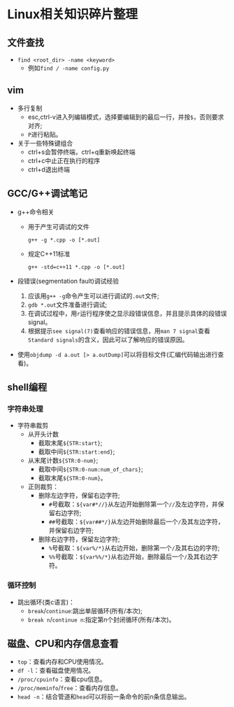 # Linux相关知识碎片整理
## 文件查找
- `find <root_dir> -name <keyword>`
  - 例如`find / -name config.py`
## vim
- 多行复制
  - esc,ctrl-v进入列编辑模式，选择要编辑到的最后一行，并按`$`，否则要求对齐;
  - `P`进行粘贴。
- 关于一些特殊键组合
  - ctrl+s会暂停终端，ctrl+q重新唤起终端
  - ctrl+c中止正在执行的程序
  - ctrl+d退出终端
## GCC/G++调试笔记
- g++命令相关
  - 用于产生可调试的文件
	```shell
	g++ -g *.cpp -o [*.out]
	```
  - 规定C++11标准
	```shell
	g++ -std=c++11 *.cpp -o [*.out]
	```
- 段错误(segmentation fault)调试经验
  1. 应该用`g++ -g`命令产生可以进行调试的`.out`文件;
  2. `gdb *.out`文件准备进行调试;
  3. 在调试过程中，用`r`运行程序使之显示段错误信息，并且提示具体的段错误signal。
  4. 根据提示`see signal(7)`查看响应的错误信息，用`man 7 signal`查看`Standard signals`的含义，因此可以了解响应的错误原因。

- 使用`objdump -d a.out [> a.outDump]`可以将目标文件(汇编代码输出进行查看)。

## shell编程
### 字符串处理
- 字符串裁剪
  - 从开头计数
	- 截取末尾`${STR:start}`;
	- 截取中间`${STR:start:end}`;
  - 从末尾计数`${STR:0-num}`;
	- 截取中间`${STR:0-num:num_of_chars}`;
	- 截取末尾`${STR:0-num}`。
  - 正则裁剪：
	- 删除左边字符，保留右边字符;
	  - `#`号截取：`${var#*//}`从左边开始删除第一个`//`及左边字符，并保留右边字符;
	  - `##`号截取：`${var##*/}`从左边开始删除最后一个`/`及其左边字符，并保留右边字符;
	- 删除右边字符，保留左边字符;
	  - `%`号截取：`${var%/*}`从右边开始，删除第一个`/`及其右边的字符;
	  - `%%`号截取：`${var%%/*}`从右边开始，删除最后一个`/`及其右边字符。

### 循环控制
- 跳出循环(类c语言)：
  - `break`/`continue`:跳出单层循环(所有/本次);
  - `break n`/`continue n`:指定第n个封闭循环(所有/本次)。

## 磁盘、CPU和内存信息查看
- `top`：查看内存和CPU使用情况。
- `df -l`：查看磁盘使用情况。
- `/proc/cpuinfo`：查看cpu信息。
- `/proc/meminfo`/`free`：查看内存信息。
- `head -n`：结合管道和`head`可以将前一条命令的前n条信息输出。
